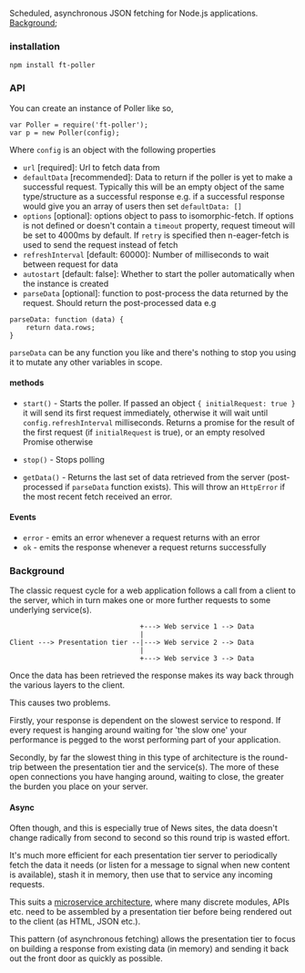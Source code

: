 
Scheduled, asynchronous JSON fetching for Node.js applications. [Background](#background);

### installation

```
npm install ft-poller
```

### API
You can create an instance of Poller like so,

```
var Poller = require('ft-poller');
var p = new Poller(config);
```

Where `config` is an object with the following properties

* `url` [required]: Url to fetch data from
* `defaultData` [recommended]: Data to return if the poller is yet to make a successful request. Typically this will be an empty object of the same type/structure as a successful response e.g. if a successful response would give you an array of users then set `defaultData: []`
* `options` [optional]: options object to pass to isomorphic-fetch. If options is not defined or doesn't contain a `timeout` property, request timeout will be set to 4000ms by default. If `retry` is specified then n-eager-fetch is used to send the request instead of fetch
* `refreshInterval` [default: 60000]: Number of milliseconds to wait between request for data
* `autostart` [default: false]: Whether to start the poller automatically when the instance is created
* `parseData` [optional]: function to post-process the data returned by the request. Should return the post-processed data e.g
```
parseData: function (data) {
    return data.rows;
}
```

`parseData` can be any function you like and there's nothing to stop you using it to mutate any other variables in scope.


#### methods

* `start()` - Starts the poller. If passed an object `{ initialRequest: true }` it will send its first request immediately, otherwise it will wait until `config.refreshInterval` milliseconds. Returns a promise for the result of the first request (if `initialRequest` is true), or an empty resolved Promise otherwise

* `stop()` - Stops polling

* `getData()` - Returns the last set of data retrieved from the server (post-processed if `parseData` function exists). This will throw an `HttpError` if the most recent fetch received an error.

#### Events

* `error` - emits an error whenever a request returns with an error
* `ok` - emits the response whenever a request returns successfully


### Background

The classic request cycle for a web application follows a call from a client
to the server, which in turn makes one or more further requests to some
underlying service(s).

                                    +---> Web service 1 --> Data
                                    |
    Client ---> Presentation tier --|---> Web service 2 --> Data
                                    |
                                    +---> Web service 3 --> Data

Once the data has been retrieved the response makes its way back through the
various layers to the client.

This causes two problems.

Firstly, your response is dependent on the slowest service to respond. If every
request is hanging around waiting for 'the slow one' your performance is pegged
to the worst performing part of your application.

Secondly, by far the slowest thing in this type of architecture is the
round-trip between the presentation tier and the service(s). The more of these
open connections you have hanging around, waiting to close, the greater the
burden you place on your server.

#### Async

Often though, and this is especially true of News sites, the data doesn't
change radically from second to second so this round trip is wasted effort.

It's much more efficient for each presentation tier server to periodically
fetch the data it needs (or listen for a message to signal when new content is
available), stash it in memory, then use that to service any incoming requests.

This suits a [microservice
architecture](http://martinfowler.com/articles/microservices.html), where many
discrete modules, APIs etc. need to be assembled by a presentation tier before
being rendered out to the client (as HTML, JSON etc.).

This pattern (of asynchronous fetching) allows the presentation tier to focus on
building a response from existing data (in memory) and sending it back out the
front door as quickly as possible.
